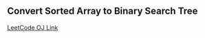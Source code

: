 Convert Sorted Array to Binary Search Tree
---
[LeetCode OJ Link](https://leetcode.com/problems/convert-sorted-array-to-binary-search-tree/)